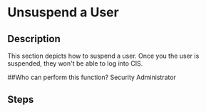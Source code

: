 # Unsuspend a User
## Description
This section depicts how to suspend a user. Once you the user is suspended, they won't be able to log into CIS.

##Who can perform this function?
Security Administrator

## Steps
